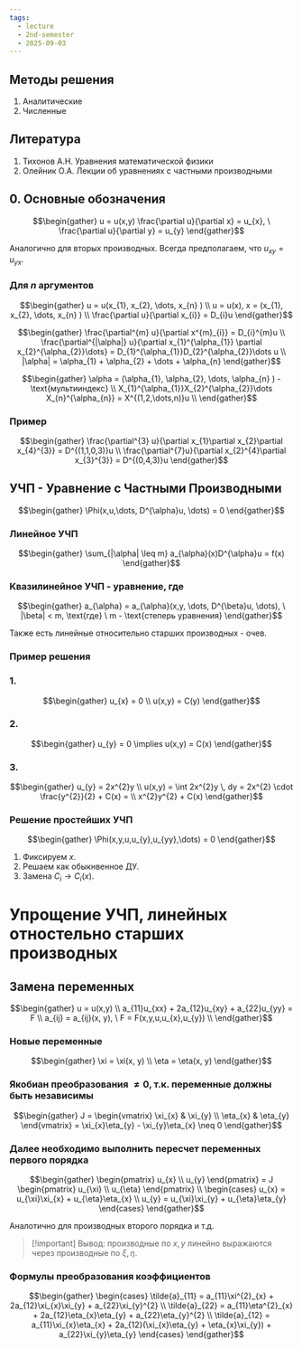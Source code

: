 ```yaml
---
tags:
  - lecture
  - 2nd-semester
  - 2025-09-03
---
```


## Методы решения

1. Аналитические
2. Численные

## Литература

1. Тихонов А.Н. Уравнения математической физики
2. Олейник О.А. Лекции об уравнениях с частными производными

## 0. Основные обозначения

$$\begin{gather}
u = u(x,y)
 \frac{\partial u}{\partial x} = u_{x}, \ \frac{\partial u}{\partial y} = u_{y}
\end{gather}$$

Аналогично для вторых производных.
Всегда предполагаем, что $u_{xy} = u_{yx}$.

### Для $n$ аргументов

$$\begin{gather}
u = u(x_{1}, x_{2}, \dots, x_{n} ) \\
u = u(x), x = (x_{1}, x_{2}, \dots, x_{n} ) \\
\frac{\partial u}{\partial x_{i}} = D_{i}u
\end{gather}$$

$$\begin{gather}
\frac{\partial^{m} u}{\partial x^{m}_{i}} = D_{i}^{m}u \\
\frac{\partial^{|\alpha|} u}{\partial x_{1}^{\alpha_{1}} \partial x_{2}^{\alpha_{2}}\dots} = D_{1}^{\alpha_{1}}D_{2}^{\alpha_{2}}\dots u \\
|\alpha| = \alpha_{1} + \alpha_{2} + \dots + \alpha_{n}
\end{gather}$$

$$\begin{gather}
\alpha = (\alpha_{1}, \alpha_{2}, \dots, \alpha_{n} ) - \text{мультииндекс} \\
X_{1}^{\alpha_{1}}X_{2}^{\alpha_{2}}\dots X_{n}^{\alpha_{n}} = X^{(1,2,\dots,n)}u \\
\end{gather}$$

### Пример

$$\begin{gather}
\frac{\partial^{3} u}{\partial x_{1}\partial x_{2}\partial x_{4}^{3}} = D^{(1,1,0,3)}u \\
\frac{\partial^{7}u}{\partial x_{2}^{4}\partial x_{3}^{3}} = D^{(0,4,3)}u
\end{gather}$$

## УЧП - Уравнение с Частными Производными

$$\begin{gather}
\Phi(x,u,\dots, D^{\alpha}u, \dots) = 0
\end{gather}$$

### Линейное УЧП

$$\begin{gather}
\sum_{|\alpha| \leq m} a_{\alpha}(x)D^{\alpha}u = f(x)
\end{gather}$$

### Квазилинейное УЧП - уравнение, где

$$\begin{gather}
a_{\alpha} = a_{\alpha}(x,y, \dots, D^{\beta}u, \dots), \ |\beta| < m, \text{где} \ m - \text{степерь уравнения}
\end{gather}$$

Также есть линейные относительно старших производных - очев.

### Пример решения

### 1.

$$\begin{gather}
u_{x} = 0 \\
u(x,y) = C(y)
\end{gather}$$

### 2.

$$\begin{gather}
u_{y} = 0 \implies u(x,y) = C(x)
\end{gather}$$

### 3.

$$\begin{gather}
u_{y} = 2x^{2}y \\
u(x,y) = \int 2x^{2}y \, dy = 2x^{2} \cdot \frac{y^{2}}{2} + C(x) = \\
x^{2}y^{2} + C(x)
\end{gather}$$

### Решение простейших УЧП

$$\begin{gather}
\Phi(x,y,u,u_{y},u_{yy},\dots) = 0
\end{gather}$$

1. Фиксируем $x$.
2. Решаем как обыкнвенное ДУ.
3. Замена $C_{i} \to C_{i}(x)$.

# Упрощение УЧП, линейных отностельно старших производных

## Замена переменных

$$\begin{gather}
u = u(x,y) \\
a_{11}u_{xx} + 2a_{12}u_{xy} + a_{22}u_{yy} = F \\
a_{ij} = a_{ij}(x, y), \ F = F(x,y,u,u_{x},u_{y}) \\
\end{gather}$$

### Новые переменные

$$\begin{gather}
\xi = \xi(x, y) \\
\eta = \eta(x, y)
\end{gather}$$

### Якобиан преобразования $\neq 0$, т.к. переменные должны быть независимы

$$\begin{gather}
J = \begin{vmatrix}
\xi_{x} & \xi_{y} \\
\eta_{x} & \eta_{y}
\end{vmatrix} = \xi_{x}\eta_{y} - \xi_{y}\eta_{x} \neq 0
\end{gather}$$

### Далее необходимо выполнить пересчет переменных первого порядка

$$\begin{gather}
\begin{pmatrix}
u_{x} \\
u_{y}
\end{pmatrix} = J \begin{pmatrix}
u_{\xi} \\
u_{\eta}
\end{pmatrix} \\
\begin{cases}
u_{x} = u_{\xi}\xi_{x} + u_{\eta}\eta_{x} \\
u_{y} = u_{\xi}\xi_{y} + u_{\eta}\eta_{y}
\end{cases}
\end{gather}$$

Аналотично для производных второго порядка и т.д.

> [!important] Вывод: производные по $x, y$ линейно выражаются через производные по $\xi, \eta$.

### Формулы преобразования коэффициентов

$$\begin{gather}
\begin{cases} 
\tilde{a}_{11} = a_{11}\xi^{2}_{x} + 2a_{12}\xi_{x}\xi_{y} + a_{22}\xi_{y}^{2} \\
\tilde{a}_{22} = a_{11}\eta^{2}_{x} + 2a_{12}\eta_{x}\eta_{y} + a_{22}\eta_{y}^{2} \\
\tilde{a}_{12} = a_{11}\xi_{x}\eta_{x} + 2a_{12}(\xi_{x}\eta_{y} + \eta_{x}\xi_{y}) + a_{22}\xi_{y}\eta_{y}
\end{cases}
\end{gather}$$

